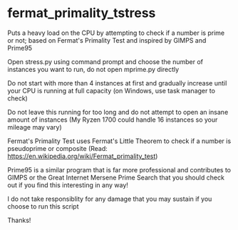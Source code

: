 # fermat_primality_tstress
Puts a heavy load on the CPU by attempting to check if a number is prime or not; based on Fermat's Primality Test and inspired by GIMPS and Prime95

Open stress.py using command prompt and choose the number of instances you want to run, do not open mprime.py directly  

Do not start with more than 4 instances at first and gradually increase until your CPU is running at full capacity (on Windows, use task manager to check)

Do not leave this running for too long and do not attempt to open an insane amount of instances (My Ryzen 1700 could handle 16 instances so your mileage may vary)

Fermat's Primality Test uses Fermat's Little Theorem to check if a number is pseudoprime or composite (Read: https://en.wikipedia.org/wiki/Fermat_primality_test)

Prime95 is a similar program that is far more professional and contributes to GIMPS or the Great Internet Mersene Prime Search that you should check out if you find this interesting in any way!

I do not take responsiblity for any damage that you may sustain if you choose to run this script

Thanks! 
